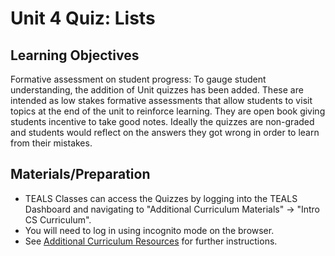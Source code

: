 # Unit 4 Quiz: Lists

## Learning Objectives

Formative assessment on student progress: To gauge student understanding, the addition of Unit quizzes has been added. These are intended as low stakes formative assessments that allow students to visit topics at the end of the unit to reinforce learning. They are open book giving students incentive to take good notes. Ideally the quizzes are non-graded and students would reflect on the answers they got wrong in order to learn from their mistakes.

## Materials/Preparation

* TEALS Classes can access the Quizzes by logging into the TEALS Dashboard and navigating to "Additional Curriculum Materials" -&gt; "Intro CS Curriculum".
* You will need to log in using incognito mode on the browser.
* See [Additional Curriculum Resources](../additional_curriculum_resources.md) for further instructions.

